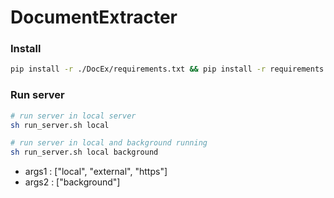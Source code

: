 # DocumentExtracter

### Install
```bash
pip install -r ./DocEx/requirements.txt && pip install -r requirements.txt
```

### Run server 
```bash
# run server in local server
sh run_server.sh local

# run server in local and background running
sh run_server.sh local background
```
- args1 : ["local", "external", "https"]
- args2 : ["background"]